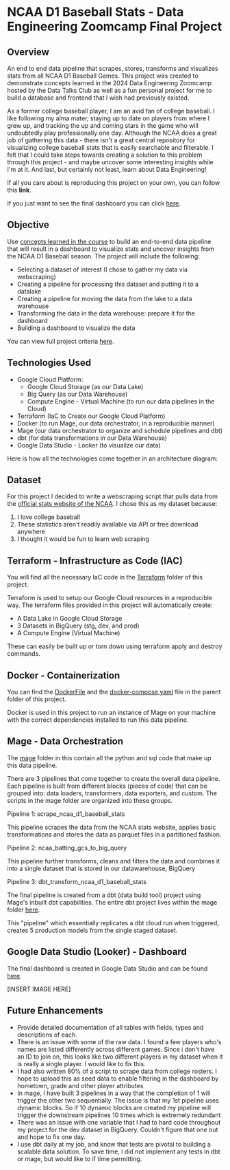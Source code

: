 
# NCAA D1 Baseball Stats - Data Engineering Zoomcamp Final Project

## **Overview**

An end to end data pipeline that scrapes, stores, transforms and visualizes stats from all NCAA D1 Baseball Games. This project was created to demonstrate concepts learned in the 2024 Data Engineering Zoomcamp hosted by the Data Talks Club as well as a fun personal project for me to build a database and frontend that I wish had previously existed.

 As a former college baseball player, I am an avid fan of college baseball. I like following my alma mater, staying up to date on players from where I grew up, and tracking the up and coming stars in the game who will undoubtedly play professionally one day. Although the NCAA does a great job of gathering this data - there isn't a great central repository for visualizing college baseball stats that is easily searchable and filterable. I felt that I could take steps towards creating a solution to this problem through this project - and maybe uncover some interesting insights while I'm at it. And last, but certainly not least, learn about Data Engineering!

If all you care about is reproducing this project on your own, you can follow this **link**.

If you just want to see the final dashboard you can click [here](https://lookerstudio.google.com/s/nWiTVPz6SUw).

  ## **Objective**

Use [concepts learned in the course](https://github.com/DataTalksClub/data-engineering-zoomcamp/blob/main/README.md) to build an end-to-end data pipeline that will result in a dashboard to visualize stats and uncover insights from the NCAA D1 Baseball season. The project will include the following:

-   Selecting a dataset of interest (I chose to gather my data via webscraping)
-   Creating a pipeline for processing this dataset and putting it to a datalake
-   Creating a pipeline for moving the data from the lake to a data warehouse
-   Transforming the data in the data warehouse: prepare it for the dashboard
-   Building a dashboard to visualize the data

You can view full project criteria [here](https://github.com/DataTalksClub/data-engineering-zoomcamp/tree/main/projects).
  
  ## **Technologies Used**
  

 - Google Cloud Platform:
	 - Google Cloud Storage (as our Data Lake)
 	 - Big Query (as our Data Warehouse)
	 - Compute Engine - Virtual Machine (to run our data pipelines in the Cloud)
 - Terraform (IaC to Create our Google Cloud Platform)
 - Docker (to run Mage, our data orchestrator, in a reproducible manner)
 - Mage (our data orchestrator to organize and schedule pipelines and dbt)
 - dbt (for data transformations in our Data Warehouse)
 - Google Data Studio - Looker (to visualize our data)

Here is how all the technologies come together in an architecture diagram:



  ## **Dataset**

For this project I decided to write a webscraping script that pulls data from the [official stats website of the NCAA](https://stats.ncaa.org/). I chose this as my dataset because:

1. I love college baseball
2. These statistics aren't readily available via API or free download anywhere
3. I thought it would be fun to learn web scraping


## **Terraform - Infrastructure as Code (IAC)**

You will find all the necessary IaC code in the [Terraform](https://github.com/beaubranton4/ncaa_d1_baseball_stats/tree/main/terraform) folder of this project.

Terraform is used to setup our Google Cloud resources in a reproducible way. The terraform files provided in this project will automatically create:

 - A Data Lake in Google Cloud Storage
 - 3 Datasets in BigQuery (stg, dev, and prod)
 - A Compute Engine (Virtual Machine)

These can easily be built up or torn down using terraform apply and destroy commands.

## **Docker - Containerization**

You can find the [DockerFile](https://github.com/beaubranton4/ncaa_d1_baseball_stats/blob/main/Dockerfile) and the [docker-compose.yaml](https://github.com/beaubranton4/ncaa_d1_baseball_stats/blob/main/docker-compose.yml) file in the parent folder of this project.

Docker is used in this project to run an instance of Mage on your machine with the correct dependencies installed to run this data pipeline.

## **Mage - Data Orchestration**

The [mage](https://github.com/beaubranton4/ncaa_d1_baseball_stats/tree/main/mage) folder in this contain all the python and sql code that make up this data pipeline.

There are 3 pipelines that come together to create the overall data pipeline. Each pipeline is built from different blocks (pieces of code) that can be grouped into: data loaders, transformers, data exporters, and custom. The scripts in the mage folder are organized into these groups.

Pipeline 1: scrape_ncaa_d1_baseball_stats

This pipeline scrapes the data from the NCAA stats website, applies basic transformations and stores the data as parquet files in a partitioned fashion.

Pipeline 2: ncaa_batting_gcs_to_big_query

This pipeline further transforms, cleans and filters the data and combines it into a single dataset that is stored in our datawarehouse, BigQuery

Pipeline 3: dbt_transform_ncaa_d1_baseball_stats

The final pipeline is created from a dbt (data build tool) project using Mage's inbuilt dbt capabilities. The entire dbt project lives within the mage folder [here](https://github.com/beaubranton4/ncaa_d1_baseball_stats/tree/main/mage/dbt/ncaa_d1_baseball_stats). 

This "pipeline" which essentially replicates a dbt cloud run when triggered, creates 5 production models from the single staged dataset.

## **Google Data Studio (Looker) - Dashboard**

The final dashboard is created in Google Data Studio and can be found [here](https://lookerstudio.google.com/s/nWiTVPz6SUw).

[INSERT IMAGE HERE]





## **Future Enhancements**

  

- Provide detailed documentation of all tables with fields, types and descriptions of each.
- There is an issue with some of the raw data. I found a few players who's names are listed differently across different games. Since i don't have an ID to join on, this looks like two different players in my dataset when it is really a single player. I would like to fix this.
- I had also written 80% of a script to scrape data from college rosters. I hope to upload this as seed data to enable filtering in the dashboard by hometown, grade and other player attributes
- In mage, I have built 3 pipelines in a way that the completion of 1 will trigger the other two sequentially. The issue is that my 1st pipeline uses dynamic blocks. So if 10 dynamic blocks are created my pipeline will trigger the downstream pipelines 10 times which is extremely redundant
- There was an issue with one variable that I had to hard code throughout my project for the dev dataset in BigQuery. Couldn't figure that one out and hope to fix one day.
- I use dbt daily at my job, and know that tests are pivotal to building a scalable data solution. To save time, i did not implement any tests in dbt or mage, but would like to if time permitting.